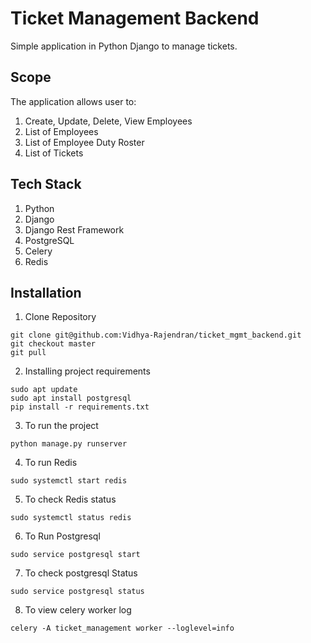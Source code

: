 # Ticket Management Backend
 
Simple application in Python Django to manage tickets.


## Scope
The application allows user to:
1. Create, Update, Delete, View Employees
2. List of Employees
3. List of Employee Duty Roster
4. List of Tickets


## Tech Stack
1. Python
2. Django
3. Django Rest Framework
4. PostgreSQL
5. Celery
6. Redis


## Installation
1. Clone Repository
```
git clone git@github.com:Vidhya-Rajendran/ticket_mgmt_backend.git
git checkout master
git pull
```
2. Installing project requirements
```
sudo apt update
sudo apt install postgresql
pip install -r requirements.txt
```
3. To run the project
```
python manage.py runserver
```
4. To run Redis
```
sudo systemctl start redis
```
5. To check Redis status
```
sudo systemctl status redis
```
6. To Run Postgresql
```
sudo service postgresql start
```
7. To check postgresql Status
```
sudo service postgresql status
```
8. To view celery worker log
```
celery -A ticket_management worker --loglevel=info
```
